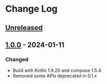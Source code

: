 # Change Log

## [Unreleased]

## [1.0.0] - 2024-01-11

### Changed
- Build with Kotlin 1.9.20 and compose 1.5.4.
- Removed some APIs deprecated in 0.1.x

[Unreleased]: https://github.com/cashapp/turbine/compare/1.0.0...HEAD
[1.0.0]: https://github.com/husseinala/neon/releases/tag/1.0.0